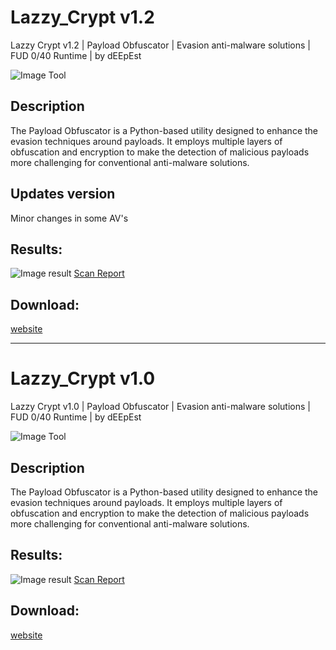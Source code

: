 # Lazzy_Crypt v1.2
Lazzy Crypt v1.2 | Payload Obfuscator | Evasion anti-malware solutions | FUD 0/40 Runtime | by dEEpEst

![Image Tool](https://i.postimg.cc/rppn4BNg/Screenshot.png)

## Description

The Payload Obfuscator is a Python-based utility designed to enhance the evasion techniques around payloads. It employs multiple layers of obfuscation and encryption to make the detection of malicious payloads more challenging for conventional anti-malware solutions.

## Updates version
Minor changes in some AV's

## Results: 

![Image result](https://i.postimg.cc/zG72VzKV/scann-results-loader.png)
[Scan Report](https://level23hacktools.com/scanner/report/5697aed653f674ff742f959fbd3314ad87d37cd14f5c77d93de5d6a194630579)

## Download:

[website](https://level23hacktools.com/hackers/forums/topic/110811-lazzy-crypt-v12-payload-obfuscator-evasion-anti-malware-solutions-fud-040-runtime-by-deepest/)


***


# Lazzy_Crypt v1.0
Lazzy Crypt v1.0 | Payload Obfuscator | Evasion anti-malware solutions | FUD 0/40 Runtime | by dEEpEst

![Image Tool](https://i.postimg.cc/wMyNHMLg/Screenshot.png)

## Description

The Payload Obfuscator is a Python-based utility designed to enhance the evasion techniques around payloads. It employs multiple layers of obfuscation and encryption to make the detection of malicious payloads more challenging for conventional anti-malware solutions.

## Results: 

![Image result](https://i.postimg.cc/W34rWX4D/scann-results-loader.png)
[Scan Report](https://level23hacktools.com/scanner/report/46d51f4b71918bdaa762ea2b39f85ebb9f6f2008182c752b6282e80f5f288704)

## Download:

[website](https://level23hacktools.com/hackers/forums/topic/110430-lazzy-crypt-v10-payload-obfuscator-evasion-anti-malware-solutions-fud-040-runtime-by-deepest/)
